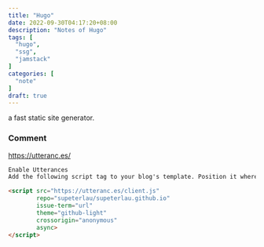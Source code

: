 ```yaml
---
title: "Hugo"
date: 2022-09-30T04:17:20+08:00
description: "Notes of Hugo"
tags: [
  "hugo",
  "ssg",
  "jamstack"
]
categories: [
  "note"
]
draft: true
---
```


a fast static site generator.

<!--more-->
### Comment

https://utteranc.es/

``` markdown
Enable Utterances
Add the following script tag to your blog's template. Position it where you want the comments to appear. Customize the layout using the .utterances and .utterances-frame selectors.

<script src="https://utteranc.es/client.js"
        repo="supeterlau/supeterlau.github.io"
        issue-term="url"
        theme="github-light"
        crossorigin="anonymous"
        async>
</script>
```
